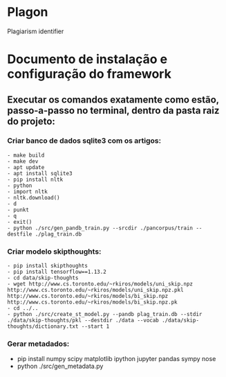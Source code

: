 # Plagon
Plagiarism identifier


# Documento de instalação e configuração do framework
## Executar os comandos exatamente como estão, passo-a-passo no terminal, dentro da pasta raiz do projeto:

### Criar banco de dados sqlite3 com os artigos:
	- make build
	- make dev
	- apt update
	- apt install sqlite3
	- pip install nltk
	- python
	- import nltk
	- nltk.download()
	- d
	- punkt
	- q
	- exit()
	- python ./src/gen_pandb_train.py --srcdir ./pancorpus/train --destfile ./plag_train.db

### Criar modelo skipthoughts:
	- pip install skipthoughts
	- pip install tensorflow==1.13.2
	- cd data/skip-thoughts
	- wget http://www.cs.toronto.edu/~rkiros/models/uni_skip.npz http://www.cs.toronto.edu/~rkiros/models/uni_skip.npz.pkl http://www.cs.toronto.edu/~rkiros/models/bi_skip.npz http://www.cs.toronto.edu/~rkiros/models/bi_skip.npz.pk
	- cd ../..
	- python ./src/create_st_model.py --pandb plag_train.db --stdir ./data/skip-thoughts/pkl --destdir ./data --vocab ./data/skip-thoughts/dictionary.txt --start 1

### Gerar metadados:
  - pip install numpy scipy matplotlib ipython jupyter pandas sympy nose 
  - python ./src/gen_metadata.py
